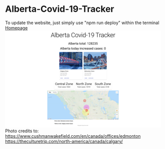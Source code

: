 # Alberta-Covid-19-Tracker

To update the website, just simply use "npm run deploy" within the terminal
[Homepage](https://zhouuualexander.github.io/alberta-covid-19-tracker/)
![Homepage](https://github.com/zhouuualexander/alberta-covid-19-tracker/blob/master/Docs/Screen%20Shot%202021-02-13%20at%2023.22.01.png)
<Br/>
Photo credits to: https://www.cushmanwakefield.com/en/canada/offices/edmonton
<Br/>
https://theculturetrip.com/north-america/canada/calgary/
